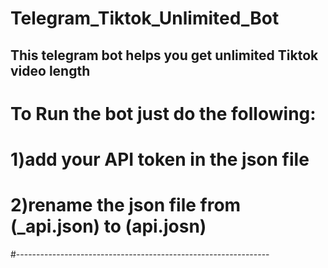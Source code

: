 # Telegram_Tiktok_Unlimited_Bot
This telegram bot helps you get unlimited Tiktok video length
------------------------------------------------------------------
# To Run the bot just do the following: 
# 1)add your API token in the json file
# 2)rename the json file from (_api.json) to (api.josn)
#---------------------------------------------------------------
